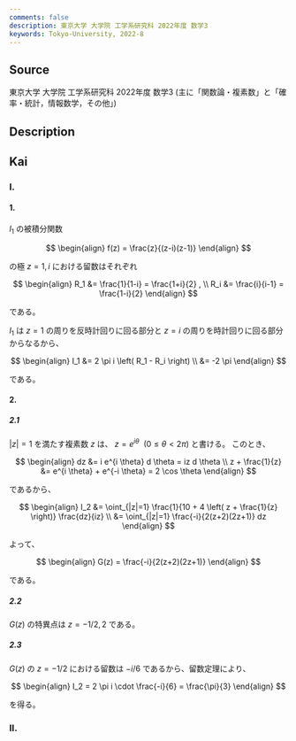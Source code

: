 ```yaml
---
comments: false
description: 東京大学 大学院 工学系研究科 2022年度 数学3
keywords: Tokyo-University, 2022-8
---
```


## Source
東京大学 大学院 工学系研究科 2022年度 数学3 (主に「関数論・複素数」と「確率・統計，情報数学，その他」)

## Description

## Kai
### I.
#### 1.
$I_1$ の被積分関数

$$
\begin{align}
f(z) = \frac{z}{(z-i)(z-1)}
\end{align}
$$

の極 $z=1,i$ における留数はそれぞれ

$$
\begin{align}
R_1 &= \frac{1}{1-i} = \frac{1+i}{2}
, \\
R_i &= \frac{i}{i-1} = \frac{1-i}{2}
\end{align}
$$

である。

$I_1$ は $z=1$ の周りを反時計回りに回る部分と $z=i$ の周りを時計回りに回る部分からなるから、

$$
\begin{align}
I_1
&= 2 \pi i \left( R_1 - R_i \right)
\\
&= -2 \pi
\end{align}
$$

である。

#### 2.
##### 2.1
$|z|=1$ を満たす複素数 $z$ は、 $z=e^{i \theta} \ \ (0 \leq \theta \lt 2 \pi)$ と書ける。
このとき、

$$
\begin{align}
dz &= i e^{i \theta} d \theta = iz d \theta
\\
z + \frac{1}{z} &= e^{i \theta} + e^{-i \theta} = 2 \cos \theta
\end{align}
$$

であるから、

$$
\begin{align}
I_2
&= \oint_{|z|=1} \frac{1}{10 + 4 \left( z + \frac{1}{z} \right)} \frac{dz}{iz}
\\
&= \oint_{|z|=1} \frac{-i}{2(z+2)(2z+1)} dz
\end{align}
$$

よって、

$$
\begin{align}
G(z) = \frac{-i}{2(z+2)(2z+1)}
\end{align}
$$

である。

##### 2.2
$G(z)$ の特異点は $z=-1/2, 2$ である。

##### 2.3
$G(z)$ の $z=-1/2$ における留数は $-i/6$ であるから、留数定理により、

$$
\begin{align}
I_2 = 2 \pi i \cdot \frac{-i}{6} = \frac{\pi}{3}
\end{align}
$$

を得る。

### II.